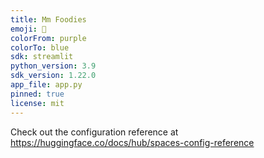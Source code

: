```yaml
---
title: Mm Foodies
emoji: 🐨
colorFrom: purple
colorTo: blue
sdk: streamlit
python_version: 3.9
sdk_version: 1.22.0
app_file: app.py
pinned: true
license: mit
---
```


Check out the configuration reference at https://huggingface.co/docs/hub/spaces-config-reference
